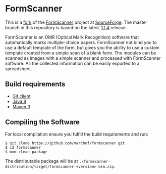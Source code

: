 # FormScanner

This is a [fork](FORK.md) of the [FormScanner](https://formscanner.org/) project at [SourceForge](https://sourceforge.net/projects/formscanner/). The master branch in this repository is based on the latest [1.1.4](https://github.com/marchof/formscanner/releases/tag/1.1.4) release.

FormScanner is an OMR (Optical Mark Recognition) software that automatically marks multiple-choice papers. FormScanner not bind you to use a default template of the form, but gives you the ability to use a custom template created from a simple scan of a blank form. The modules can be scanned as images with a simple scanner and processed with FormScanner software. All the collected information can be easily exported to a spreadsheet.

## Build requirements

* [Git client](https://git-scm.com/)
* [Java 8](https://javaalmanac.io/jdk/8/)
* [Maven 3](https://maven.apache.org/)

## Compiling the Software

For local compilation ensure you fulfill the build requirements and run:

    $ git clone https://github.com/marchof/formscanner.git
    $ cd formscanner
    $ mvn clean package

The distributable package will be at `./formscanner-distribution/target/formscanner-<version>-bin.zip`.
